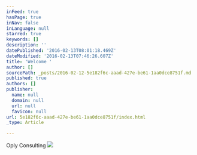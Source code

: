```yaml
---
inFeed: true
hasPage: true
inNav: false
inLanguage: null
starred: true
keywords: []
description: ''
datePublished: '2016-02-13T08:01:18.469Z'
dateModified: '2016-02-13T07:46:26.607Z'
title: 'Welcome '
author: []
sourcePath: _posts/2016-02-12-5e182f6c-aaad-427e-be61-1aa0dce8751f.md
published: true
authors: []
publisher:
  name: null
  domain: null
  url: null
  favicon: null
url: 5e182f6c-aaad-427e-be61-1aa0dce8751f/index.html
_type: Article

---
```

Oply Consulting
![](https://s3-us-west-2.amazonaws.com/the-grid-img/p/7661878a289c1ed6c2d0fe9b5a1891b032251218.jpg)
